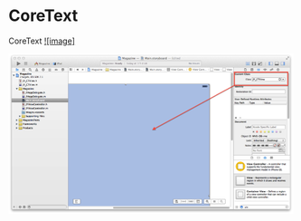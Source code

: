 CoreText
========

CoreText
[![image]](https://github.com/AchillesWang/CoreText/blob/master/Magazine/image/JY_CTView01.png)

![github](https://github.com/AchillesWang/CoreText/blob/master/Magazine/image/JY_CTView01.png "github")  
